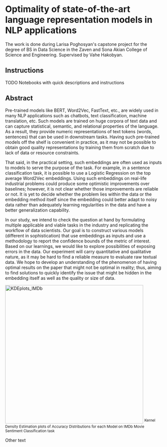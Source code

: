 # Optimality of state-of-the-art language representation models in NLP applications

The work is done during Larisa Poghosyan's capstone project for the degree of BS in Data Science in the Zaven and Sona Akian College of Science and Engineering.
Supervised by Vahe Hakobyan.

## Instructions

TODO Notebooks with quick descriptions and instructions

## Abstract

Pre-trained models like BERT, Word2Vec, FastText, etc., are widely used in many NLP applications such as chatbots, text classification, machine translation, etc. Such models are trained on huge corpora of text data and can capture statistical, semantic, and relational properties of the language. As a result, they provide numeric representations of text tokens (words, sentences) that can be used in downstream tasks. Having such pre-trained models off the shelf is convenient in practice, as it may not be possible to obtain good quality representations by training them from scratch due to lack of data or resource constraints.

That said, in the practical setting, such embeddings are often used as inputs to models to serve the purpose of the task. For example, in a sentence classification task, it is possible to use a Logistic Regression on the top average Word2Vec embeddings. Using such embeddings on real-life industrial problems could produce some optimistic improvements over baselines; however, it is not clear whether those improvements are reliable or not. It is yet to decide whether the problem lies within the data or the embedding method itself since the embedding could better adapt to noisy data rather than adequately learning regularities in the data and have a better generalization capability.

In our study, we intend to check the question at hand by formulating multiple applicable and viable tasks in the industry and replicating the workflow of data scientists. Our goal is to construct various models (different in sophistication) that use embeddings as inputs and use a methodology to report the confidence bounds of the metric of interest. Based on our learnings, we would like to explore possibilities of exposing errors in the data. Our experiment will carry quantitative and qualitative nature, as it may be hard to find a reliable measure to evaluate raw textual data. We hope to develop an understanding of the phenomenon of having optimal results on the paper that might not be optimal in reality; thus, aiming to find solutions to quickly identify the issue that might be hidden in the embedding itself as well as the quality or size of data.

<img width="444" alt="KDEplots_IMDb" src="https://user-images.githubusercontent.com/43134338/169170588-bedaf15a-e3f2-456f-8f53-4efd29d9f787.png">
<sup>Kernel Density Estimation plots of Accuracy Distributions for each Model on IMDb Movie Sentiment Classification task</sup>

Other text
